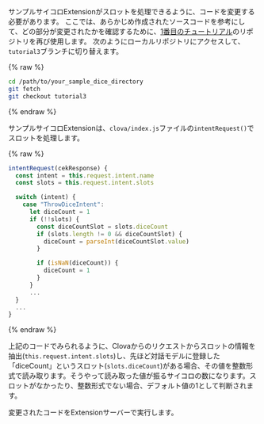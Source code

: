 サンプルサイコロExtensionがスロットを処理できるように、コードを変更する必要があります。
ここでは、あらかじめ作成されたソースコードを参考にして、どの部分が変更されたかを確認するために、[1番目のチュートリアル](/CEK/Tutorials/Build_Simple_Extension.md)のリポジトリを再び使用します。
次のようにローカルリポジトリにアクセスして、`tutorial3`ブランチに切り替えます。

{% raw %}
```bash
cd /path/to/your_sample_dice_directory
git fetch
git checkout tutorial3
```
{% endraw %}

サンプルサイコロExtensionは、`clova/index.js`ファイルの`intentRequest()`でスロットを処理します。

{% raw %}
```javascript
intentRequest(cekResponse) {
  const intent = this.request.intent.name
  const slots = this.request.intent.slots

  switch (intent) {
    case "ThrowDiceIntent":
      let diceCount = 1
      if (!!slots) {
        const diceCountSlot = slots.diceCount
        if (slots.length != 0 && diceCountSlot) {
          diceCount = parseInt(diceCountSlot.value)
        }

        if (isNaN(diceCount)) {
          diceCount = 1
        }
      }
      ...
  }
  ...
}
```
{% endraw %}

上記のコードでみられるように、Clovaからのリクエストからスロットの情報を抽出(`this.request.intent.slots`)し、先ほど対話モデルに登録した「diceCount」というスロット(`slots.diceCount`)がある場合、その値を整数形式で読み取ります。そうやって読み取った値が振るサイコロの数になります。スロットがなかったり、整数形式でない場合、デフォルト値の1として判断されます。

変更されたコードをExtensionサーバーで実行します。

